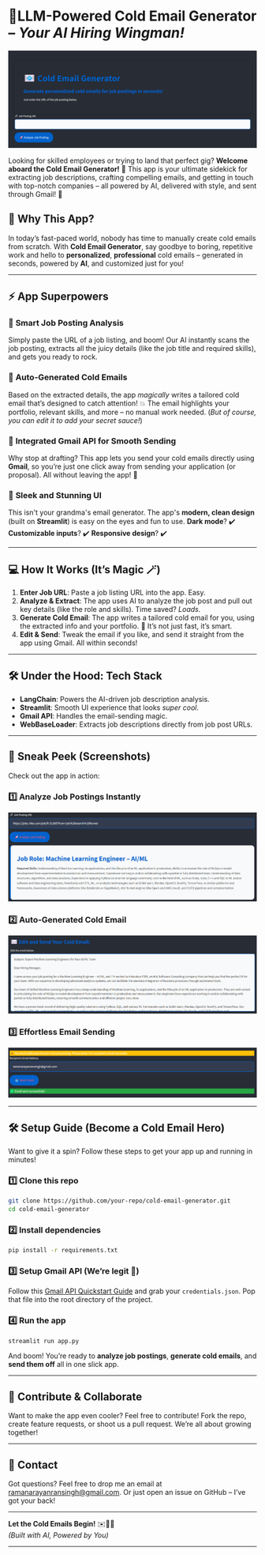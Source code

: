 #  📧**LLM-Powered Cold Email Generator** – *Your AI Hiring Wingman!*
 
![coldemail](Images/first.png)

Looking for skilled employees or trying to land that perfect gig? **Welcome aboard the Cold Email Generator!** 🎉 This app is your ultimate sidekick for extracting job descriptions, crafting compelling emails, and getting in touch with top-notch companies – all powered by AI, delivered with style, and sent through Gmail! 💌

## 🎯 **Why This App?**

In today’s fast-paced world, nobody has time to manually create cold emails from scratch. With **Cold Email Generator**, say goodbye to boring, repetitive work and hello to **personalized**, **professional** cold emails – generated in seconds, powered by **AI**, and customized just for you!

---

## ⚡ **App Superpowers**

### 🧠 **Smart Job Posting Analysis**
Simply paste the URL of a job listing, and boom! Our AI instantly scans the job posting, extracts all the juicy details (like the job title and required skills), and gets you ready to rock.

### 📝 **Auto-Generated Cold Emails**
Based on the extracted details, the app *magically* writes a tailored cold email that’s designed to catch attention! 💥 The email highlights your portfolio, relevant skills, and more – no manual work needed. (*But of course, you can edit it to add your secret sauce!*)

### 📧 **Integrated Gmail API for Smooth Sending**
Why stop at drafting? This app lets you send your cold emails directly using **Gmail**, so you’re just one click away from sending your application (or proposal). All without leaving the app! 🎯

### 🌈 **Sleek and Stunning UI**
This isn't your grandma's email generator. The app's **modern, clean design** (built on **Streamlit**) is easy on the eyes and fun to use. **Dark mode**? ✔️ **Customizable inputs**? ✔️ **Responsive design**? ✔️

---

## 💻 **How It Works** (It’s Magic 🪄)

1. **Enter Job URL**: Paste a job listing URL into the app. Easy.
2. **Analyze & Extract**: The app uses AI to analyze the job post and pull out key details (like the role and skills). Time saved? *Loads.*
3. **Generate Cold Email**: The app writes a tailored cold email for you, using the extracted info and your portfolio. 💬 It’s not just fast, it’s smart.
4. **Edit & Send**: Tweak the email if you like, and send it straight from the app using Gmail. All within seconds!

---

## 🛠 **Under the Hood: Tech Stack**

- **LangChain**: Powers the AI-driven job description analysis.
- **Streamlit**: Smooth UI experience that looks *super cool*.
- **Gmail API**: Handles the email-sending magic.
- **WebBaseLoader**: Extracts job descriptions directly from job post URLs.

---

## 🎨 **Sneak Peek** (Screenshots)

Check out the app in action:

### 1️⃣ **Analyze Job Postings Instantly**  
![Job Analysis](Images/analyzejob.png)

### 2️⃣ **Auto-Generated Cold Email**  
![Cold Email Generator](Images/editemail.png)

### 3️⃣ **Effortless Email Sending**  
![Send Email](Images/sendemail.png)

---

## 🛠️ **Setup Guide (Become a Cold Email Hero)**

Want to give it a spin? Follow these steps to get your app up and running in minutes!

### 1️⃣ Clone this repo

```bash
git clone https://github.com/your-repo/cold-email-generator.git
cd cold-email-generator
```

### 2️⃣ Install dependencies

```bash
pip install -r requirements.txt
```

### 3️⃣ Setup Gmail API (We’re legit 🎯)

Follow this [Gmail API Quickstart Guide](https://developers.google.com/gmail/api/quickstart/python) and grab your `credentials.json`. Pop that file into the root directory of the project.

### 4️⃣ Run the app

```bash
streamlit run app.py
```

And boom! You’re ready to **analyze job postings**, **generate cold emails**, and **send them off** all in one slick app.

---

## 🌟 **Contribute & Collaborate**

Want to make the app even cooler? Feel free to contribute! Fork the repo, create feature requests, or shoot us a pull request. We’re all about growing together!

---

## 📧 **Contact**

Got questions? Feel free to drop me an email at [ramanarayanransingh@gmail.com](mailto:ramanarayanransingh@gmail.com). Or just open an issue on GitHub – I’ve got your back!

---

**Let the Cold Emails Begin!** ✉️🚀✨  
*(Built with AI, Powered by You)*

---
